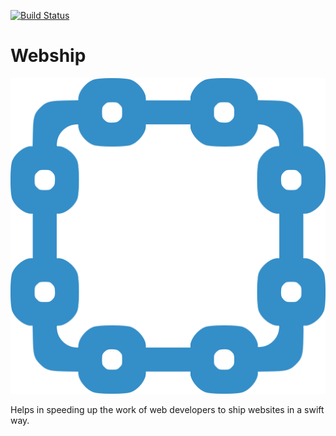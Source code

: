 [![Build Status](https://travis-ci.org/webship/webship.svg?branch=8.x-1.x)](https://travis-ci.org/webship/webship)

# Webship

[![](/assets/images/branding/webship-logo.png)](http://drupal.org/projects/webship)

Helps in speeding up the work of web developers to ship websites in a swift way.
